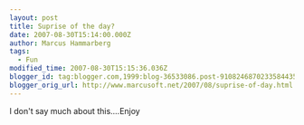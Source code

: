 ```yaml
---
layout: post
title: Suprise of the day?
date: 2007-08-30T15:14:00.000Z
author: Marcus Hammarberg
tags:
  - Fun
modified_time: 2007-08-30T15:15:36.036Z
blogger_id: tag:blogger.com,1999:blog-36533086.post-9108246870233584435
blogger_orig_url: http://www.marcusoft.net/2007/08/suprise-of-day.html
---
```


I don't say much about this....Enjoy
